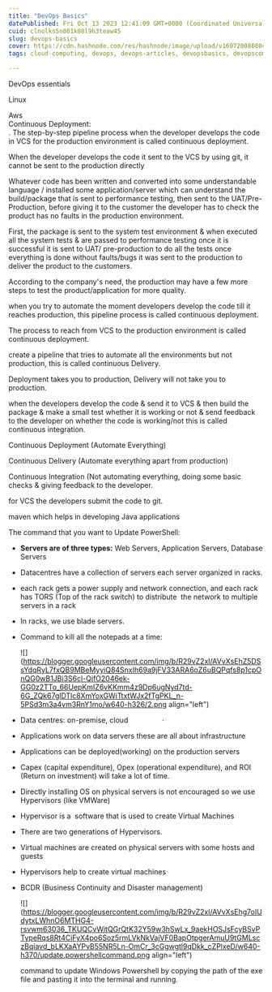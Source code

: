 ```yaml
---
title: "DevOps Basics"
datePublished: Fri Oct 13 2023 12:41:09 GMT+0000 (Coordinated Universal Time)
cuid: clnolks5n001k08l9h3teaw45
slug: devops-basics
cover: https://cdn.hashnode.com/res/hashnode/image/upload/v1697200808048/9f4fc8da-097a-4e1c-89ef-17f01f0e423e.png
tags: cloud-computing, devops, devops-articles, devopsbasics, devopscommunity

---
```


DevOps essentials

Linux

Aws  
Continuous Deployment:  
. The step-by-step pipeline process when the developer develops the code in VCS for the production environment is called continuous deployment.  
  
When the developer develops the code it sent to the VCS by using git, it cannot be sent to the production directly

Whatever code has been written and converted into some understandable language / installed some application/server which can understand the build/package that is sent to performance testing, then sent to the UAT/Pre-Production, before giving it to the customer the developer has to check the product has no faults in the production environment.  
  
First, the package is sent to the system test environment & when executed all the system tests & are passed to performance testing once it is successful it is sent to UAT/ pre-production to do all the tests once everything is done without faults/bugs it was sent to the production to deliver the product to the customers.

According to the company's need, the production may have a few more steps to test the product/application for more quality.

when you try to automate the moment developers develop the code till it reaches production, this pipeline process is called continuous deployment.

The process to reach from VCS to the production environment is called continuous deployment.  
  
create a pipeline that tries to automate all the environments but not production, this is called continuous Delivery.

Deployment takes you to production, Delivery will not take you to production.

when the developers develop the code & send it to VCS & then build the package & make a small test whether it is working or not & send feedback to the developer on whether the code is working/not this is called continuous integration.

Continuous Deployment (Automate Everything)

Continuous Delivery (Automate everything apart from production)

Continuous Integration (Not automating everything, doing some basic checks & giving feedback to the developer.

for VCS the developers submit the code to git.

maven which helps in developing Java applications  
  
The command that you want to Update PowerShell:

* **Servers are of three types:** Web Servers, Application Servers, Database Servers
    
* Datacentres have a collection of servers each server organized in racks.
    
* each rack gets a power supply and network connection, and each rack has TORS (Top of the rack switch) to distribute  the network to multiple servers in a rack
    
* In racks, we use blade servers.
    
* Command to kill all the notepads at a time:
    
    ![](https://blogger.googleusercontent.com/img/b/R29vZ2xl/AVvXsEhZ5DSsYdqRyL7fxQB9MBeMyyiQ84SnxIh69a9jFV33ARA6oZ6uBQPqfs8p1cpOnQG0wB1JBi3S6cl-QjfO2046ek-GG0z2TTo_66UepKmIZ6vKKmm4z9Dp6ugNyd7td-6G_ZQk67glDTlc8XmYoxGWiTtxtWJx2fTgPKL_n-5PSd3m3a4vm3RnY1mo/w640-h326/2.png align="left")
    
* Data centres: on-premise, cloud                 ·
    
* Applications work on data servers these are all about infrastructure
    
* Applications can be deployed(working) on the production servers
    
* Capex (capital expenditure), Opex (operational expenditure), and ROI (Return on investment) will take a lot of time.
    
* Directly installing OS on physical servers is not encouraged so we use Hypervisors (like VMWare)
    
* Hypervisor is a  software that is used to create Virtual Machines
    
* There are two generations of Hypervisors.
    
* Virtual machines are created on physical servers with some hosts and guests
    
* Hypervisors help to create virtual machines
    
* BCDR (Business Continuity and Disaster management)
    
    ![](https://blogger.googleusercontent.com/img/b/R29vZ2xl/AVvXsEhg7oIUdytxLWhnO6MTHG4-rsvwm63036_TKUQCvWitQGrQtK32Y59w3hSwLx_9aekHOSJsFcyBSvPTypeRqs8Rt4CiFyX4po6Soz5rmLVkNkVajVF0BapOtpgerAmuU9tGMLsczBqiavd_bLKXaAYPvB55NR5Ln-OmCr_3cGgwgtl9qDkk_cZPlxeD/w640-h370/update.powershellcommand.png align="left")
    
    command to update Windows Powershell by copying the path of the exe file and pasting it into the terminal and running.